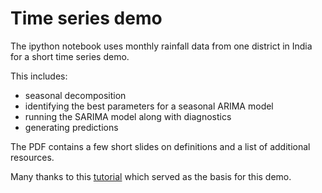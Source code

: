 # Time series demo

The ipython notebook uses monthly rainfall data from one district in India for a short time series demo.

This includes:
- seasonal decomposition
- identifying the best parameters for a seasonal ARIMA model
- running the SARIMA model along with diagnostics
- generating predictions

The PDF contains a few short slides on definitions and a list of additional resources.

Many thanks to this [tutorial](https://www.digitalocean.com/community/tutorials/a-guide-to-time-series-forecasting-with-arima-in-python-3) which served as the basis for this demo.
